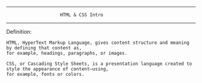 -----------------------------------------------------------------------

                        HTML & CSS Intro

-----------------------------------------------------------------------

Definition:

    HTML, HyperText Markup Language, gives content structure and meaning by defining that content as, 
    for example, headings, paragraphs, or images. 

    CSS, or Cascading Style Sheets, is a presentation language created to style the appearance of content—using, 
    for example, fonts or colors.

